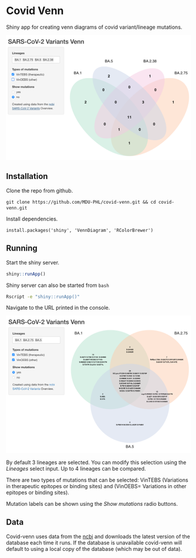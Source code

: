# Covid Venn

Shiny app for creating venn diagrams of covid variant/lineage mutations.

![](images/count.png)

## Installation

Clone the repo from github.
```
git clone https://github.com/MDU-PHL/covid-venn.git && cd covid-venn.git
```

Install dependencies.

```
install.packages('shiny', 'VennDiagram', 'RColorBrewer')
```

## Running

Start the shiny server.

```R
shiny::runApp()
```

Shiny server can also be started from `bash`

```bash
Rscript -e "shiny::runApp()"
```

Navigate to the URL printed in the console.

![](images/mutations.png)

By default 3 lineages are selected. You can modify this selection using the *Lineages* select input. Up to 4 lineages can be compared. 

There are two types of mutations that can be selected: VinTEBS (Variations in therapeutic epitopes or binding sites) and (VinOEBS= Variations in other epitopes or binding sites).

Mutation labels can be shown using the *Show mutations* radio buttons. 

## Data

Covid-venn uses data from the [ncbi](https://www.ncbi.nlm.nih.gov/activ) and downloads the latest version of the database each time it runs. If the database is unavailable covid-venn will default to using a local copy of the database (which may be out of data).